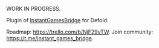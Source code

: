 WORK IN PROGRESS.

Plugin of [InstantGamesBridge](https://github.com/mewtongames/instant-games-bridge) for Defold.

Roadmap: https://trello.com/b/NjF29vTW.
Join community: https://t.me/instant_games_bridge.